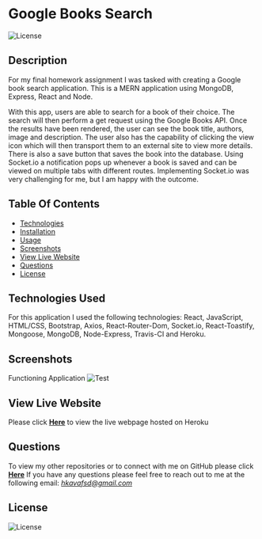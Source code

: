 # Google Books Search

![License](https://img.shields.io/badge/License%3A-MIT-darkgreen.svg)

## Description
For my final homework assignment I was tasked with creating a Google book search application. This is a MERN application using MongoDB, Express, React and Node.

With this app, users are able to search for a book of their choice. The search will then perform a get request using the Google Books API. Once the results have been rendered, the user can see the book title, authors, image and description. The user also has the capability of clicking the view icon which will then transport them to an external site to view more details. There is also a save button that saves the book into the database. Using Socket.io a notification pops up whenever a book is saved and can be viewed on multiple tabs with different routes. Implementing Socket.io was very challenging for me, but I am happy with the outcome.

## Table Of Contents
- [Technologies](#Technologies-Used)
- [Installation](#Installation)
- [Usage](#Usage)
- [Screenshots](#Screenshots)
- [View Live Website](#View-Live-Website)
- [Questions](#Questions)
- [License](#License)

## Technologies Used
For this application I used the following technologies: React, JavaScript, HTML/CSS, Bootstrap, Axios, React-Router-Dom, Socket.io, React-Toastify, Mongoose, MongoDB, Node-Express, Travis-CI and Heroku.

## Screenshots
Functioning Application
![Test](client/public/images/Screenshot1.GIF)

## View Live Website  
Please click **[Here](https://secret-savannah-64299.herokuapp.com/)** to view the live webpage hosted on Heroku

## Questions
To view my other repositories or to connect with me on GitHub please click **[Here](https://github.com/HustinKava/)**
If you have any questions please feel free to reach out to me at the following email: *hkavafsd@gmail.com*

## License
![License](https://img.shields.io/badge/License%3A-MIT-darkgreen.svg)